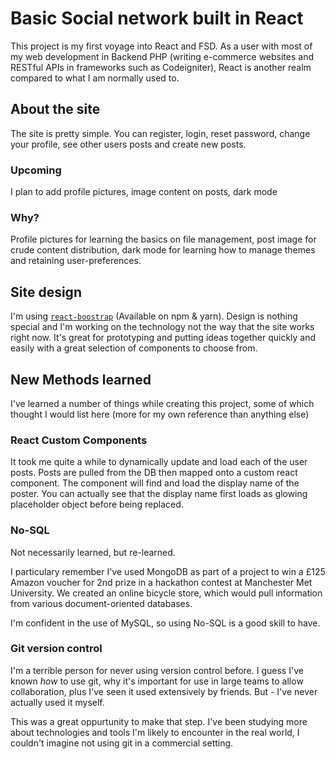 # Basic Social network built in React

This project is my first voyage into React and FSD. As a user with most of my web development in Backend PHP (writing e-commerce websites and RESTful APIs in frameworks such as Codeigniter), React is another realm compared to what I am normally used to.

## About the site

The site is pretty simple. You can register, login, reset password, change your profile, see other users posts and create new posts.

### Upcoming

I plan to add profile pictures, image content on posts, dark mode

### Why?

Profile pictures for learning the basics on file management, post image for crude content distribution, dark mode for learning how to manage themes and retaining user-preferences.

## Site design

I'm using [`react-boostrap`](https://react-bootstrap.github.io/) (Available on npm & yarn). Design is nothing special and I'm working on the technology not the way that the site works right now. It's great for prototyping and putting ideas together quickly and easily with a great selection of components to choose from.

## New Methods learned

I've learned a number of things while creating this project, some of which thought I would list here (more for my own reference than anything else)

### React Custom Components

It took me quite a while to dynamically update and load each of the user posts. Posts are pulled from the DB then mapped onto a custom react component. The component will find and load the display name of the poster. You can actually see that the display name first loads as glowing placeholder object before being replaced.

### No-SQL

Not necessarily learned, but re-learned.

I particulary remember I've used MongoDB as part of a project to win a £125 Amazon voucher for 2nd prize in a hackathon contest at Manchester Met University. We created an online bicycle store, which would pull information from various document-oriented databases.

I'm confident in the use of MySQL, so using No-SQL is a good skill to have.

### Git version control

I'm a terrible person for never using version control before. I guess I've known _how_ to use git, why it's important for use in large teams to allow collaboration, plus I've seen it used extensively by friends. But - I've never actually used it myself.

This was a great oppurtunity to make that step. I've been studying more about technologies and tools I'm likely to encounter in the real world, I couldn't imagine not using git in a commercial setting.
